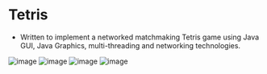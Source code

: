 # Tetris

- Written to implement a networked matchmaking Tetris game using Java GUI, Java Graphics, multi-threading and networking technologies.

![image](https://user-images.githubusercontent.com/61379254/152667845-781c93b3-af73-44b6-9bda-4193f460192f.png)
![image](https://user-images.githubusercontent.com/61379254/152667847-80d95e97-f43e-4508-81e1-3bf03f5013d0.png)
![image](https://user-images.githubusercontent.com/61379254/152667849-5bd15125-235a-4e26-bc9c-4da313dd62f5.png)
![image](https://user-images.githubusercontent.com/61379254/152667850-e64f57d4-eeee-43c7-8662-37000faa8ff9.png)
